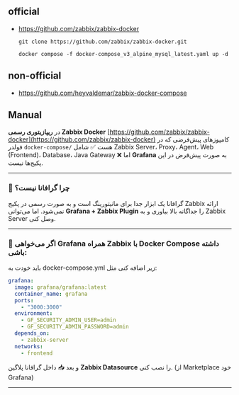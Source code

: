 ## official
- https://github.com/zabbix/zabbix-docker

  ```
  git clone https://github.com/zabbix/zabbix-docker.git
  ```
  ```
  docker compose -f docker-compose_v3_alpine_mysql_latest.yaml up -d
  ```

## non-official
- https://github.com/heyvaldemar/zabbix-docker-compose

## Manual
در **ریپازیتوری رسمی Zabbix Docker**
[https://github.com/zabbix/zabbix-docker](https://github.com/zabbix/zabbix-docker)
کامپوز‌های پیش‌فرضی که در فولدر `docker-compose/` هست
✅ شامل Zabbix Server، Proxy، Agent، Web (Frontend)، Database، Java Gateway
❌ اما **Grafana** به صورت پیش‌فرض در این پکیج‌ها نیست.

---

### 🔹 چرا گرافانا نیست؟

گرافانا یک ابزار جدا برای مانیتورینگ است و به صورت رسمی در پکیج Zabbix ارائه نمی‌شود.
اما می‌توانی **Grafana + Zabbix Plugin** را جداگانه بالا بیاوری و به Zabbix Server وصل کنی.

---

### 🔹 اگر می‌خواهی Grafana همراه Zabbix با Docker Compose داشته باشی:

باید خودت به docker-compose.yml زیر اضافه کنی مثل:

```yaml
grafana:
  image: grafana/grafana:latest
  container_name: grafana
  ports:
    - "3000:3000"
  environment:
    - GF_SECURITY_ADMIN_USER=admin
    - GF_SECURITY_ADMIN_PASSWORD=admin
  depends_on:
    - zabbix-server
  networks:
    - frontend
```

و بعد
📥 داخل گرافانا پلاگین **Zabbix Datasource** را نصب کنی.
(از Marketplace خود Grafana)

---


